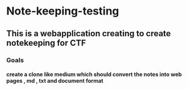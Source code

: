 # Note-keeping-testing
## This is a webapplication creating to create notekeeping for CTF
### Goals 
#### create a clone like medium which should convert the notes into web pages , md , txt and document format